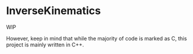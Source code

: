 # InverseKinematics
WIP

However, keep in mind that while the majority of code is marked as C, this project is mainly written in C++.
